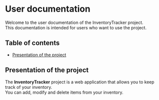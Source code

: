 <!-- omit in toc -->
# User documentation

Welcome to the user documentation of the InventoryTracker project.  
This documentation is intended for users who want to use the project.

<!-- omit in toc -->
## Table of contents

- [Presentation of the project](#presentation-of-the-project)

## Presentation of the project

The **InventoryTracker** project is a web application that allows you to keep track of your inventory.  
You can add, modify and delete items from your inventory.  

